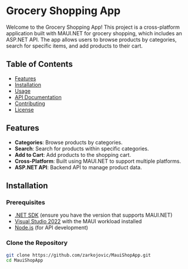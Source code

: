 # Grocery Shopping App

Welcome to the Grocery Shopping App! This project is a cross-platform application built with MAUI.NET for grocery shopping, which includes an ASP.NET API. The app allows users to browse products by categories, search for specific items, and add products to their cart.

## Table of Contents

- [Features](#features)
- [Installation](#installation)
- [Usage](#usage)
- [API Documentation](#api-documentation)
- [Contributing](#contributing)
- [License](#license)

## Features

- **Categories**: Browse products by categories.
- **Search**: Search for products within specific categories.
- **Add to Cart**: Add products to the shopping cart.
- **Cross-Platform**: Built using MAUI.NET to support multiple platforms.
- **ASP.NET API**: Backend API to manage product data.

## Installation

### Prerequisites

- [.NET SDK](https://dotnet.microsoft.com/download) (ensure you have the version that supports MAUI.NET)
- [Visual Studio 2022](https://visualstudio.microsoft.com/vs/) with the MAUI workload installed
- [Node.js](https://nodejs.org/) (for API development)

### Clone the Repository

```bash
git clone https://github.com/zarkojovic/MauiShopApp.git
cd MauiShopApp
